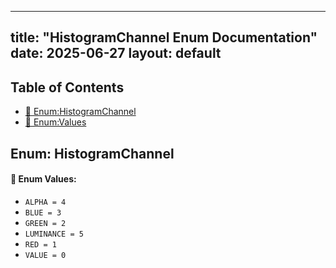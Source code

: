 <!-- Formatted by A³BS formatter.py -->
<!-- Generated by A³BS document.py -->
---
title: "HistogramChannel Enum Documentation"
date: 2025-06-27
layout: default
---

## Table of Contents
- [🔧 Enum:HistogramChannel](#enum-histogramchannel)
- [🔧 Enum:Values](#enum-values)
## Enum: HistogramChannel
#### 📝 Enum Values:
<a name="enum-values"></a>
  - `ALPHA = 4`
  - `BLUE = 3`
  - `GREEN = 2`
  - `LUMINANCE = 5`
  - `RED = 1`
  - `VALUE = 0`